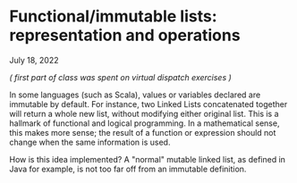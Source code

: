 # Functional/immutable lists: representation and operations
July 18, 2022

*( first part of class was spent on virtual dispatch exercises )*

In some languages (such as Scala), values or variables declared are immutable by default. For instance, two Linked Lists concatenated together will return a whole new list, without modifying either original list. This is a hallmark of functional and logical programming. In a mathematical sense, this makes more sense; the result of a function or expression should not change when the same information is used.

How is this idea implemented? A "normal" mutable linked list, as defined in Java for example, is not too far off from an immutable definition. 